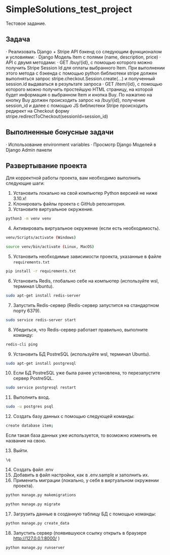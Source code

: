 # SimpleSolutions_test_project
Тестовое задание.

## Задача

· 	Реализовать Django + Stripe API бэкенд со следующим функционалом и условиями:
· 	Django Модель Item с полями (name, description, price)
· 	API с двумя методами:
· 	GET /buy/{id}, c помощью которого можно получить Stripe Session Id для оплаты выбранного Item. При выполнении этого метода c бэкенда с помощью python библиотеки stripe должен выполняться запрос stripe.checkout.Session.create(...) и полученный session.id выдаваться в результате запроса
· 	GET /item/{id}, c помощью которого можно получить простейшую HTML страницу, на которой будет информация о выбранном Item и кнопка Buy. По нажатию на кнопку Buy должен происходить запрос на /buy/{id}, получение session_id и далее с помощью JS библиотеки Stripe происходить редирект на Checkout форму stripe.redirectToCheckout(sessionId=session_id)

## Выполненные бонусные задачи
· 	Использование environment variables
· 	Просмотр Django Моделей в Django Admin панели

## Развертывание проекта
Для корректной работы проекта, вам необходимо выполнить следующие шаги:

1) Установить локально на свой компьютер Python версией не ниже 3.10.x!
2) Клонировать файлы проекта с GitHub репозитория.
3) Установите виртуальное окружение.
```bash
python3 -m venv venv
```
4) Активировать виртуальное окружение (если есть необходимость).
```bash
venv/Scripts/activate (Windows)
```
```bash
source venv/bin/activate (Linux, MacOS)
```
5) Установить необходимые зависимости проекта, указанные в файле `requirements.txt`
```bash
pip install -r requirements.txt
```
6) Установить Redis, глобально себе на компьютер (используйте wsl, терминал Ubuntu).
```bash
sudo apt-get install redis-server
```
7) Запустить Redis-сервер (Redis-сервер запустится на стандартном порту 6379).
```bash
sudo service redis-server start
```
8) Убедиться, что Redis-сервер работает правильно, выполните команду:
```bash
redis-cli ping
```
9) Установить БД PostreSQL (используйте wsl, терминал Ubuntu).
```bash
sudo apt-get install postgresql
```
10) Если БД PostreSQL уже была ранее установлена, то перезапустите сервер PostreSQL.
```bash
sudo service postgresql restart
```
11) Выполнить вход.
```bash
sudo -u postgres psql
```
12) Создать базу данных с помощью следующей команды:
```bash
create database item;
```
Если такая база данных уже используется, то возможно изменить ее название на свою.

13) Выйти.
```bash
\q
```
14) Создать файл .env
15) Добавить в файл настройки, как в .env.sample и заполнить их.
16) Применить миграции (локально, у себя в виртуальном окружении проекта).
```bash
python manage.py makemigrations
```
```bash
python manage.py migrate
```
17) Загрузить данные в созданную таблицу БД с помощью команды:
```bash
python manage.py create_data
```
18) Запустить сервер (появившуюся ссылку открыть в браузере  http://127.0.0.1:8000/ )
```bash
python manage.py runserver
```